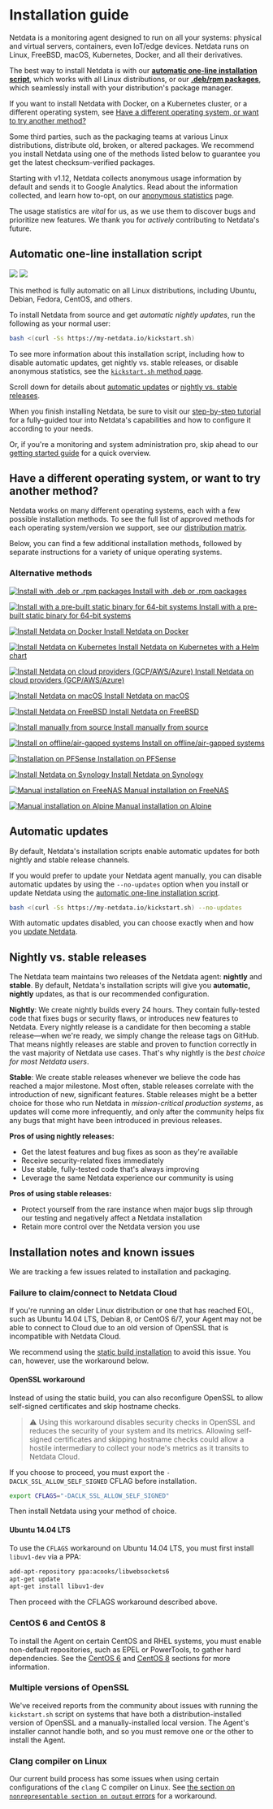 <!--
---
title: "Installation guide"
custom_edit_url: https://github.com/netdata/netdata/edit/master/packaging/installer/README.md
---
-->

# Installation guide

Netdata is a monitoring agent designed to run on all your systems: physical and virtual servers, containers, even
IoT/edge devices. Netdata runs on Linux, FreeBSD, macOS, Kubernetes, Docker, and all their derivatives.

The best way to install Netdata is with our [**automatic one-line installation
script**](#automatic-one-line-installation-script), which works with all Linux distributions, or our [**.deb/rpm
packages**](/packaging/installer/methods/packages.md), which seamlessly install with your distribution's package
manager.

If you want to install Netdata with Docker, on a Kubernetes cluster, or a different operating system, see [Have a
different operating system, or want to try another
method?](#have-a-different-operating-system-or-want-to-try-another-method)

Some third parties, such as the packaging teams at various Linux distributions, distribute old, broken, or altered
packages. We recommend you install Netdata using one of the methods listed below to guarantee you get the latest
checksum-verified packages.

Starting with v1.12, Netdata collects anonymous usage information by default and sends it to Google Analytics. Read
about the information collected, and learn how to-opt, on our [anonymous statistics](/docs/anonymous-statistics.md)
page.

The usage statistics are _vital_ for us, as we use them to discover bugs and prioritize new features. We thank you for
_actively_ contributing to Netdata's future.

## Automatic one-line installation script

![](https://registry.my-netdata.io/api/v1/badge.svg?chart=web_log_nginx.requests_per_url&options=unaligned&dimensions=kickstart&group=sum&after=-3600&label=last+hour&units=installations&value_color=orange&precision=0) ![](https://registry.my-netdata.io/api/v1/badge.svg?chart=web_log_nginx.requests_per_url&options=unaligned&dimensions=kickstart&group=sum&after=-86400&label=today&units=installations&precision=0)

This method is fully automatic on all Linux distributions, including Ubuntu, Debian, Fedora, CentOS, and others.

To install Netdata from source and get _automatic nightly updates_, run the following as your normal user:

```bash
bash <(curl -Ss https://my-netdata.io/kickstart.sh)
```

To see more information about this installation script, including how to disable automatic updates, get nightly vs.
stable releases, or disable anonymous statistics, see the [`kickstart.sh` method
page](/packaging/installer/methods/kickstart.md). 

Scroll down for details about [automatic updates](#automatic-updates) or [nightly vs. stable
releases](#nightly-vs-stable-releases).

When you finish installing Netdata, be sure to visit our [step-by-step tutorial](/docs/step-by-step/step-00.md)
for a fully-guided tour into Netdata's capabilities and how to configure it according to your needs. 

Or, if you're a monitoring and system administration pro, skip ahead to our [getting started
guide](/docs/getting-started.md) for a quick overview.

## Have a different operating system, or want to try another method?

Netdata works on many different operating systems, each with a few possible installation methods. To see the full list
of approved methods for each operating system/version we support, see our [distribution
matrix](/packaging/DISTRIBUTIONS.md).

Below, you can find a few additional installation methods, followed by separate instructions for a variety of unique
operating systems.

### Alternative methods

<div class="installer-grid" markdown="1">

[![Install with .deb or .rpm
packages](https://user-images.githubusercontent.com/1153921/76029431-aebd6b00-5ef1-11ea-92b4-06704dabb93e.png) Install
with .deb or .rpm packages](/packaging/installer/methods/packages.md)

[![Install with a pre-built static binary for 64-bit
systems](https://user-images.githubusercontent.com/1153921/73030303-94727680-3df6-11ea-963e-6f2cb0ce762c.png) Install
with a pre-built static binary for 64-bit systems](/packaging/installer/methods/kickstart-64.md)

[![Install Netdata on
Docker](https://user-images.githubusercontent.com/1153921/76029355-85044400-5ef1-11ea-96f4-79edc58f9b5c.png) Install
Netdata on Docker](/packaging/docker/README.md)

[![Install Netdata on
Kubernetes](https://user-images.githubusercontent.com/1153921/76029478-cc8ad000-5ef1-11ea-8981-dd04744b00da.png) Install
Netdata on Kubernetes with a Helm
chart](https://github.com/netdata/helmchart#netdata-helm-chart-for-kubernetes-deployments)

[![Install Netdata on cloud providers
(GCP/AWS/Azure)](https://user-images.githubusercontent.com/1153921/76029431-aebd6b00-5ef1-11ea-92b4-06704dabb93e.png)
Install Netdata on cloud providers (GCP/AWS/Azure)](/packaging/installer/methods/cloud-providers.md)

[![Install Netdata on
macOS](https://user-images.githubusercontent.com/1153921/76029616-1673b600-5ef2-11ea-888a-4a1375a42246.png) Install
Netdata on macOS](/packaging/installer/methods/macos.md)

[![Install Netdata on
FreeBSD](https://user-images.githubusercontent.com/1153921/76029787-5fc40580-5ef2-11ea-9461-23e9049aa8f8.png) Install
Netdata on FreeBSD](/packaging/installer/methods/freebsd.md)

[![Install manually from
source](https://user-images.githubusercontent.com/1153921/73032280-f1246000-3dfb-11ea-870d-7fbddd9a6f76.png) Install
manually from source](/packaging/installer/methods/manual.md)

[![Install on offline/air-gapped
systems](https://user-images.githubusercontent.com/1153921/73032239-c89c6600-3dfb-11ea-8224-c8a9f7a50c53.png) Install on
offline/air-gapped systems](/packaging/installer/methods/offline.md)

[![Installation on
PFSense](https://user-images.githubusercontent.com/1153921/76030071-cb0dd780-5ef2-11ea-87cd-607d943dc521.png)
Installation on PFSense](/packaging/installer/methods/pfsense.md)

[![Install Netdata on
Synology](https://user-images.githubusercontent.com/1153921/76029789-5fc40580-5ef2-11ea-9d35-c022f682da77.png) Install
Netdata on Synology](/packaging/installer/methods/synology.md)

[![Manual installation on
FreeNAS](https://user-images.githubusercontent.com/1153921/76030537-1c1dcb80-5ef3-11ea-9cf9-f130e7d41712.png) Manual
installation on FreeNAS](/packaging/installer/methods/freenas.md)

[![Manual installation on
Alpine](https://user-images.githubusercontent.com/1153921/76029682-37d4a200-5ef2-11ea-9a2c-a8ffeb1d13c3.png) Manual
installation on Alpine](/packaging/installer/methods/alpine.md)

</div>

## Automatic updates

By default, Netdata's installation scripts enable automatic updates for both nightly and stable release channels.

If you would prefer to update your Netdata agent manually, you can disable automatic updates by using the `--no-updates`
option when you install or update Netdata using the [automatic one-line installation
script](#automatic-one-line-installation-script).

```bash
bash <(curl -Ss https://my-netdata.io/kickstart.sh) --no-updates
```

With automatic updates disabled, you can choose exactly when and how you [update
Netdata](/packaging/installer/UPDATE.md).

## Nightly vs. stable releases

The Netdata team maintains two releases of the Netdata agent: **nightly** and **stable**. By default, Netdata's
installation scripts will give you **automatic, nightly** updates, as that is our recommended configuration.

**Nightly**: We create nightly builds every 24 hours. They contain fully-tested code that fixes bugs or security flaws,
or introduces new features to Netdata. Every nightly release is a candidate for then becoming a stable release—when
we're ready, we simply change the release tags on GitHub. That means nightly releases are stable and proven to function
correctly in the vast majority of Netdata use cases. That's why nightly is the _best choice for most Netdata users_.

**Stable**: We create stable releases whenever we believe the code has reached a major milestone. Most often, stable
releases correlate with the introduction of new, significant features. Stable releases might be a better choice for
those who run Netdata in _mission-critical production systems_, as updates will come more infrequently, and only after
the community helps fix any bugs that might have been introduced in previous releases.

**Pros of using nightly releases:**

-   Get the latest features and bug fixes as soon as they're available
-   Receive security-related fixes immediately
-   Use stable, fully-tested code that's always improving
-   Leverage the same Netdata experience our community is using

**Pros of using stable releases:**

-   Protect yourself from the rare instance when major bugs slip through our testing and negatively affect a Netdata
    installation
-   Retain more control over the Netdata version you use

## Installation notes and known issues

We are tracking a few issues related to installation and packaging.

### Failure to claim/connect to Netdata Cloud

If you're running an older Linux distribution or one that has reached EOL, such as Ubuntu 14.04 LTS, Debian 8, or CentOS
6/7, your Agent may not be able to connect to Cloud due to an old version of OpenSSL that is incompatible with Netdata
Cloud.

We recommend using the [static build installation](/packaging/installer/methods/kickstart-64.md) to avoid this issue.
You can, however, use the workaround below.

#### OpenSSL workaround

Instead of using the static build, you can also reconfigure OpenSSL to allow self-signed certificates and skip hostname
checks.

> ⚠️ Using this workaround disables security checks in OpenSSL and reduces the security of your system and its metrics.
> Allowing self-signed certificates and skipping hostname checks could allow a hostile intermediary to collect your
> node's metrics as it transits to Netdata Cloud.

If you choose to proceed, you must export the `-DACLK_SSL_ALLOW_SELF_SIGNED` CFLAG before installation.

```bash
export CFLAGS="-DACLK_SSL_ALLOW_SELF_SIGNED"
```

Then install Netdata using your method of choice.

#### Ubuntu 14.04 LTS

To use the `CFLAGS` workaround on Ubuntu 14.04 LTS, you must first install `libuv1-dev` via a PPA:

```bash
add-apt-repository ppa:acooks/libwebsockets6
apt-get update
apt-get install libuv1-dev
```

Then proceed with the CFLAGS workaround described above.

### CentOS 6 and CentOS 8

To install the Agent on certain CentOS and RHEL systems, you must enable non-default repositories, such as EPEL or
PowerTools, to gather hard dependencies. See the [CentOS 6](/packaging/installer/methods/manual.md#centos-rehel-6-x) and
[CentOS 8](/packaging/installer/methods/manual.md#centos-rehel-8-x) sections for more information.

### Multiple versions of OpenSSL

We've received reports from the community about issues with running the `kickstart.sh` script on systems that have both
a distribution-installed version of OpenSSL and a manually-installed local version. The Agent's installer cannot handle
both, and so you must remove one or the other to install the Agent.

### Clang compiler on Linux

Our current build process has some issues when using certain configurations of the `clang` C compiler on Linux. See [the
section on `nonrepresentable section on output`
errors](/packaging/installer/methods/manual.md#nonrepresentable-section-on-output-errors) for a workaround.